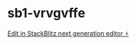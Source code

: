 # sb1-vrvgvffe

[Edit in StackBlitz next generation editor ⚡️](https://stackblitz.com/~/github.com/jooples/sb1-vrvgvffe)
